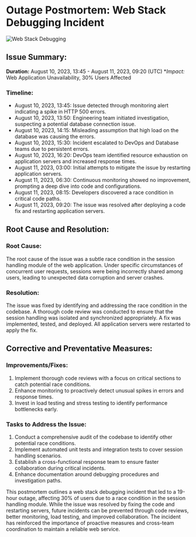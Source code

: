 # Outage Postmortem: Web Stack Debugging Incident

![Web Stack Debugging](https://media.istockphoto.com/id/1202688372/photo/error-programming-social-networking-seo-search-and-service-delivery-concept-chart-with.jpg?b=1&s=612x612&w=0&k=20&c=--5CsGYBWi_lfl_Scv2oEN9YGS-8ucnGCKZZZEJhdyo=)

## Issue Summary:
**Duration:** August 10, 2023, 13:45 - August 11, 2023, 09:20 (UTC)
**Impact:* Web Application Unavailability, 30% Users Affected

### Timeline:
- August 10, 2023, 13:45: Issue detected through monitoring alert indicating a spike in HTTP 500 errors.
- August 10, 2023, 13:50: Engineering team initiated investigation, suspecting a potential database connection issue.
- August 10, 2023, 14:15: Misleading assumption that high load on the database was causing the errors.
- August 10, 2023, 15:30: Incident escalated to DevOps and Database teams due to persistent errors.
- August 10, 2023, 16:20: DevOps team identified resource exhaustion on application servers and increased response times.
- August 11, 2023, 03:00: Initial attempts to mitigate the issue by restarting application servers.
- August 11, 2023, 06:30: Continuous monitoring showed no improvement, prompting a deep dive into code and configurations.
- August 11, 2023, 08:15: Developers discovered a race condition in critical code paths.
- August 11, 2023, 09:20: The issue was resolved after deploying a code fix and restarting application servers.

## Root Cause and Resolution:
### Root Cause:
The root cause of the issue was a subtle race condition in the session handling module of the web application. Under specific circumstances of concurrent user requests, sessions were being incorrectly shared among users, leading to unexpected data corruption and server crashes.

### Resolution:
The issue was fixed by identifying and addressing the race condition in the codebase. A thorough code review was conducted to ensure that the session handling was isolated and synchronized appropriately. A fix was implemented, tested, and deployed. All application servers were restarted to apply the fix.

## Corrective and Preventative Measures:
### Improvements/Fixes:
1. Implement thorough code reviews with a focus on critical sections to catch potential race conditions.
2. Enhance monitoring to proactively detect unusual spikes in errors and response times.
3. Invest in load testing and stress testing to identify performance bottlenecks early.

### Tasks to Address the Issue:
1. Conduct a comprehensive audit of the codebase to identify other potential race conditions.
2. Implement automated unit tests and integration tests to cover session handling scenarios.
3. Establish a cross-functional response team to ensure faster collaboration during critical incidents.
4. Enhance documentation around debugging procedures and investigation paths.

This postmortem outlines a web stack debugging incident that led to a 19-hour outage, affecting 30% of users due to a race condition in the session handling module. While the issue was resolved by fixing the code and restarting servers, future incidents can be prevented through code reviews, better monitoring, load testing, and improved collaboration. The incident has reinforced the importance of proactive measures and cross-team coordination to maintain a reliable web service.
